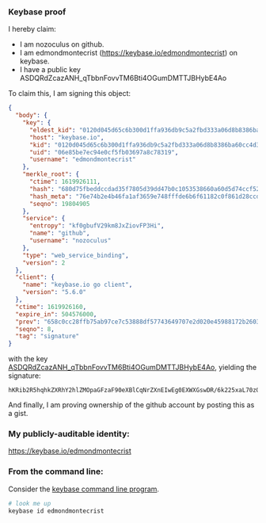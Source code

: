
### Keybase proof

I hereby claim:

  * I am nozoculus on github.
  * I am edmondmontecrist (https://keybase.io/edmondmontecrist) on keybase.
  * I have a public key ASDQRdZcazANH_qTbbnFovvTM6Bti4OGumDMTTJBHybE4Ao

To claim this, I am signing this object:

```json
{
  "body": {
    "key": {
      "eldest_kid": "0120d045d65c6b300d1ffa936db9c5a2fbd333a06d8b8386ba60cc4d32411f26c4e00a",
      "host": "keybase.io",
      "kid": "0120d045d65c6b300d1ffa936db9c5a2fbd333a06d8b8386ba60cc4d32411f26c4e00a",
      "uid": "06e85be7ec94e0cf5fb03697a8c78319",
      "username": "edmondmontecrist"
    },
    "merkle_root": {
      "ctime": 1619926111,
      "hash": "680d75fbeddccdad35f7805d39dd47b0c1053538660a60d5d74ccf5265af03412a44e4002f4d2a78d7d2a1785b685906e5e275ded55734e91e70b896073e872f",
      "hash_meta": "76e74b2e4b46fa1af3659e748fffde6b6f61182c0f861d28ccd1f1db2f031311",
      "seqno": 19804905
    },
    "service": {
      "entropy": "kf0gbufV29km8JxZiovFP3Hi",
      "name": "github",
      "username": "nozoculus"
    },
    "type": "web_service_binding",
    "version": 2
  },
  "client": {
    "name": "keybase.io go client",
    "version": "5.6.0"
  },
  "ctime": 1619926160,
  "expire_in": 504576000,
  "prev": "658c0cc28ffb75ab97ce7c53888df57743649707e2d020e45988172b260308b9",
  "seqno": 8,
  "tag": "signature"
}
```

with the key [ASDQRdZcazANH_qTbbnFovvTM6Bti4OGumDMTTJBHybE4Ao](https://keybase.io/edmondmontecrist), yielding the signature:

```
hKRib2R5hqhkZXRhY2hlZMOpaGFzaF90eXBlCqNrZXnEIwEg0EXWXGswDR/6k225xaL70zOgbYuDhrpgzE0yQR8mxOAKp3BheWxvYWTESpcCCMQgZYwMwo/7dauXznxTiI31d0Nklwfi0CDkWYgXKyYDCLnEIHW/cPypvIr1DxIsaNtja15gRsfQb7mdurxj1ZaVN3r0AgHCo3NpZ8RAsMSn6vBgGXtze68hWfBTLcUt4edx2ZNGIv7AFWPNONpSpqB8GPgKJFNLK5kLnqdS2RYxkiscKajEhGSYUo/+DKhzaWdfdHlwZSCkaGFzaIKkdHlwZQildmFsdWXEIFKGImFBVBDHj/LJWsh820j+EfwnRsgNGmLNbTmur1Z2o3RhZ80CAqd2ZXJzaW9uAQ==

```

And finally, I am proving ownership of the github account by posting this as a gist.

### My publicly-auditable identity:

https://keybase.io/edmondmontecrist

### From the command line:

Consider the [keybase command line program](https://keybase.io/download).

```bash
# look me up
keybase id edmondmontecrist
```
